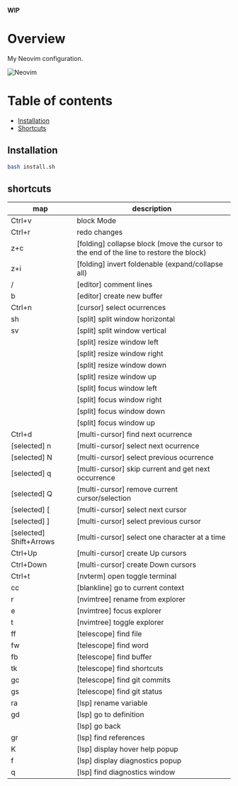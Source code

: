 **WIP**

# Overview

My Neovim configuration.

![Neovim](documentation/media/neovim.gif)

# Table of contents

- [Installation](#installation)
- [Shortcuts](#shortcuts)

## Installation

```bash
bash install.sh
```

## shortcuts

| map                     | description                                                                            |
|-------------------------|----------------------------------------------------------------------------------------|
| Ctrl+v                  | block Mode                                                                             |
| Ctrl+r                  | redo changes                                                                           |
| z+c                     | [folding] collapse block (move the cursor to the end of the line to restore the block) |
| z+i                     | [folding] invert foldenable (expand/collapse all)                                      |
| <leader>/               | [editor] comment lines                                                                 |
| <leader>b               | [editor] create new buffer                                                             |
| Ctrl+n                  | [cursor] select ocurrences                                                             |
| <leader>sh              | [split] split window horizontal                                                        |
| <leader>sv              | [split] split window vertical                                                          |
| <C-A-S-Left>            | [split] resize window left                                                             |
| <C-A-S-Right>           | [split] resize window right                                                            |
| <C-A-S-Down>            | [split] resize window down                                                             |
| <C-A-S-Up>              | [split] resize window up                                                               |
| <C-S-Left>              | [split] focus window left                                                              |
| <C-S-Right>             | [split] focus window right                                                             |
| <C-S-Down>              | [split] focus window down                                                              |
| <C-S-Up>                | [split] focus window up                                                                |
| Ctrl+d                  | [multi-cursor] find next ocurrence                                                     |
| [selected] n            | [multi-cursor] select next ocurrence                                                   |
| [selected] N            | [multi-cursor] select previous ocurrence                                               |
| [selected] q            | [multi-cursor] skip current and get next occurrence                                    |
| [selected] Q            | [multi-cursor] remove current cursor/selection                                         |
| [selected] [            | [multi-cursor] select next cursor                                                      |
| [selected] ]            | [multi-cursor] select previous cursor                                                  |
| [selected] Shift+Arrows | [multi-cursor] select one character at a time                                          |
| Ctrl+Up                 | [multi-cursor] create Up cursors                                                       |
| Ctrl+Down               | [multi-cursor] create Down cursors                                                     |
| Ctrl+t                  | [nvterm] open toggle terminal                                                          |
| <leader>cc              | [blankline] go to current context                                                      |
| r                       | [nvimtree] rename from explorer                                                        |
| <leader>e               | [nvimtree] focus explorer                                                              |
| <leader>t               | [nvimtree] toggle explorer                                                             |
| <leader>ff              | [telescope] find file                                                                  |
| <leader>fw              | [telescope] find word                                                                  |
| <leader>fb              | [telescope] find buffer                                                                |
| <leader>tk              | [telescope] find shortcuts                                                             |
| <leader>gc              | [telescope] find git commits                                                           |
| <leader>gs              | [telescope] find git status                                                            |
| <leader>ra              | [lsp] rename variable                                                                  |
| <leader>gd              | [lsp] go to definition                                                                 |
| <C-o>                   | [lsp] go back                                                                          |
| <leader>gr              | [lsp] find references                                                                  |
| <leader>K               | [lsp] display hover help popup                                                         |
| <leader>f               | [lsp] display diagnostics popup                                                        |
| <leader>q               | [lsp] find diagnostics window                                                          |

